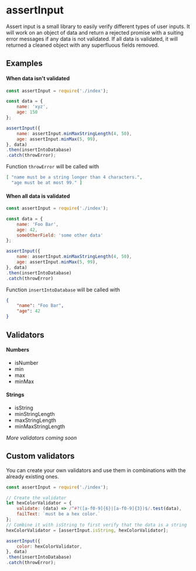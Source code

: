 # assertInput
Assert input is a small library to easily verify different types of user inputs.
It will work on an object of data and return a rejected promise with a suiting error messages if any data is not validated. If all data is validated, it will returned a cleaned object with any superfluous fields removed.


Examples
----

#### When data isn't validated
````javascript
const assertInput = require('./index');

const data = {
	name: 'xyz',
	age: 150
};

assertInput({
	name: assertInput.minMaxStringLength(4, 50),
	age: assertInput.minMax(5, 99),
}, data)
.then(insertIntoDatabase)
.catch(throwError);
````

Function `throwError` will be called with
````json
[ "name must be a string longer than 4 characters.",
  "age must be at most 99." ]
````

#### When all data is validated
````javascript
const assertInput = require('./index');

const data = {
	name: 'Foo Bar',
	age: 42,
	someOtherField: 'some other data'
};

assertInput({
	name: assertInput.minMaxStringLength(4, 50),
	age: assertInput.minMax(5, 99),
}, data)
.then(insertIntoDatabase)
.catch(throwError)
````

Function `insertIntoDatabase` will be called with
````json
{
	"name": "Foo Bar",
	"age": 42
}
````

Validators
----
#### Numbers
* isNumber
* min
* max
* minMax

#### Strings
* isString
* minStringLength
* maxStringLength
* minMaxStringLength

*More validators coming soon*

Custom validators
----
You can create your own validators and use them in combinations with the already existing ones.

````javascript
const assertInput = require('./index');

// Create the validator
let hexColorValidator = {
	validate: (data) => /^#?([a-f0-9]{6}|[a-f0-9]{3})$/.test(data),
	failText: `must be a hex color.`
};
// Combine it with isString to first verify that the data is a string
hexColorValidator = [assertInput.isString, hexColorValidator];

assertInput({
	color: hexColorValidator,
}, data)
.then(insertIntoDatabase)
.catch(throwError);
````

